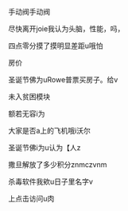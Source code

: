 手动阀手动阀

尽快离开joie我认为头脑，性能，吗， 



四点零分摸了摸明显差距u哦怕

房价

圣诞节佛为uRowe普票买房子。给v

未入贫困模块



额若无容i为

大家是否a上的飞机哦i沃尔

圣诞节佛i为u认为【人z



撒旦解放了多少积分znmczvnm



杀毒软件我欸u日子里名字v

上点击访问u肉

